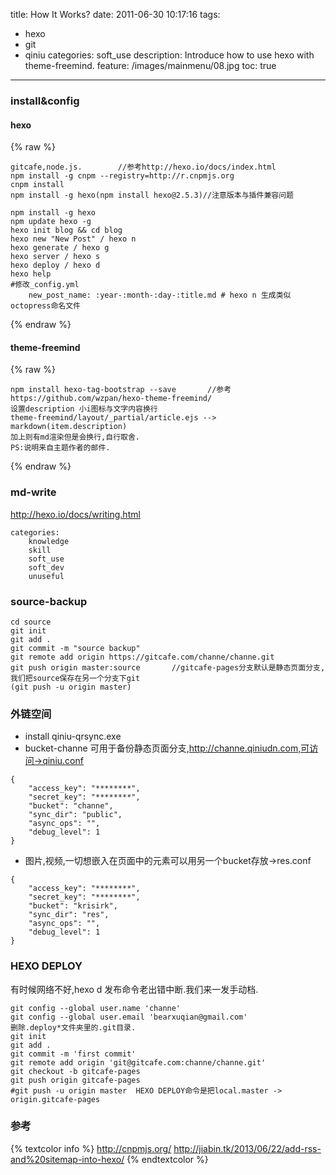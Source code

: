title: How It Works?
date: 2011-06-30 10:17:16
tags: 
- hexo
- git
- qiniu
categories: soft_use
description: Introduce how to use hexo with theme-freemind.
feature: /images/mainmenu/08.jpg
toc: true
---
### install&config ###
#### hexo ####
{% raw %}
```
gitcafe,node.js.		//参考http://hexo.io/docs/index.html
npm install -g cnpm --registry=http://r.cnpmjs.org
cnpm install 
npm install -g hexo(npm install hexo@2.5.3)//注意版本与插件兼容问题
```
```
npm install -g hexo
npm update hexo -g
hexo init blog && cd blog
hexo new "New Post" / hexo n
hexo generate / hexo g
hexo server / hexo s
hexo deploy / hexo d
hexo help
#修改_config.yml
	new_post_name: :year-:month-:day-:title.md # hexo n 生成类似octopress命名文件
```
{% endraw %}
<!-- more -->
#### theme-freemind ####
{% raw %}
```
npm install hexo-tag-bootstrap --save		//参考https://github.com/wzpan/hexo-theme-freemind/
设置description 小i图标与文字内容换行
theme-freemind/layout/_partial/article.ejs --> markdown(item.description)
加上则有md渲染但是会换行,自行取舍.
PS:说明来自主题作者的邮件.
```
{% endraw %}
### md-write ###
http://hexo.io/docs/writing.html
```
categories:
	knowledge
	skill
	soft_use
	soft_dev
	unuseful
```
### source-backup ###
```
cd source
git init
git add .
git commit -m "source backup"
git remote add origin https://gitcafe.com/channe/channe.git
git push origin master:source		//gitcafe-pages分支默认是静态页面分支,我们把source保存在另一个分支下git
(git push -u origin master)
```
### 外链空间 ###
* install qiniu-qrsync.exe
* bucket-channe 可用于备份静态页面分支,http://channe.qiniudn.com,可访问->qiniu.conf
```
{
    "access_key": "********",
    "secret_key": "********",
    "bucket": "channe",
    "sync_dir": "public",
    "async_ops": "",
    "debug_level": 1
}
```
* 图片,视频,一切想嵌入在页面中的元素可以用另一个bucket存放->res.conf
```
{
    "access_key": "********",
    "secret_key": "********",
    "bucket": "krisirk",
    "sync_dir": "res",
    "async_ops": "",
    "debug_level": 1
}
```

### HEXO DEPLOY ###
有时候网络不好,hexo d 发布命令老出错中断.我们来一发手动档.
```
git config --global user.name 'channe'
git config --global user.email 'bearxuqian@gmail.com'
删除.deploy*文件夹里的.git目录.
git init
git add .
git commit -m 'first commit'
git remote add origin 'git@gitcafe.com:channe/channe.git'
git checkout -b gitcafe-pages
git push origin gitcafe-pages
#git push -u origin master  HEXO DEPLOY命令是把local.master -> origin.gitcafe-pages
```
### 参考 ###
{% textcolor info %}
http://cnpmjs.org/
http://jiabin.tk/2013/06/22/add-rss-and%20sitemap-into-hexo/
{% endtextcolor %}